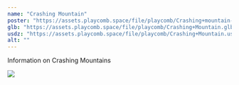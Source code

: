 ```yaml
---
name: "Crashing Mountain"
poster: "https://assets.playcomb.space/file/playcomb/Crashing+mountain-+no+background.png"
glb: "https://assets.playcomb.space/file/playcomb/Crashing+Mountain.glb"
usdz: "https://assets.playcomb.space/file/playcomb/Crashing+Mountain.usdz"
alt: ""
---
```


Information on Crashing Mountains

![](https://assets.playcomb.space/file/playcomb/Crashing+mountain.png)